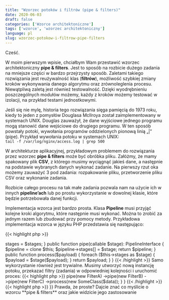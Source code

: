 ```yaml
---
title: "Wzorzec potoków i filtrów (pipe & filters)"
date: 2020-06-03
draft: false
categories: ['Wzorce architektoniczne']
tags: ['wzorce', 'wzorzec architektoniczny']
language: pl
slug: wzorzec-potokow-i-filtrow-pipe-filters
---
```

Cześć.

W moim pierwszym wpisie, chciałbym Wam przestawić wzorzec architektoniczny **pipe & filters**. Jest to sposób na rozbicie dużego zadania na mniejsze części w bardzo przejrzysty sposób. Zaletami takiego rozwiązania jest reużywalność klas (**filtrów**), możliwość szybkiej zmiany kroków wykonywania danego algorytmu oraz zrównoleglenia procesu. Niewątpliwą zaletą jest również testowalność. Dzięki wyodrębnieniu poszczególnych modułów możemy, każdy z kroków możemy testować w izolacji, na przykład testami jednostkowymi.

Jeśli się nie mylę, historia tego rozwiązania sięga pamięcią do 1973 roku, kiedy to jeden z pomysłów Douglasa McIlroya został zaimplementowany w systemach UNIX. Douglas zauważył, że dane wyjściowe jednego programu mogą stanowić dane wejściowe do drugiego programu. W ten sposób powstały potoki, wywołania programów oddzielonych pionową linią „|” (pipe).
Przykład wywołania potoku w systemach UNIX:  
`tail -f /var/log/nginx/access.log | grep 500`

W architekturze aplikacyjnej, przykładowym problemem do rozwiązania przez wzorzec **pipe & filters** może być obróbka pliku. Załóżmy, że mamy spakowany plik **CSV**, z którego musimy wyciągnąć jakieś dane, a następnie na podstawie wybranych danych wykonać zadanie. Na pierwszy rzut oka możemy zauważyć 3 pod zadania: rozpakowanie pliku, przetworzenie pliku CSV oraz wykonanie zadania.

Rozbicie całego procesu na tak małe zadania pozwala nam na użycie ich w innych **pipeline’ach** lub po prostu wykorzystanie w dowolnej klasie, które będzie potrzebowała danej funkcji.

Implementacja wzorca jest bardzo prosta. Klasa **Pipeline** musi przyjąć kolejne kroki algorytmu, które następnie musi wykonać. Można to zrobić za jednym razem lub zbudować przy pomocy metody. Przykładowa implementacja wzorca w języku PHP przedstawia się następująco:

{{< highlight php >}}
<?php

class Pipeline implements PipelineInterface
{
    /** @var callable[] */
    private $stages = [];

    public function __construct(callable ...$stages)
    {
        $this->stages = $stages;
    }

    public function pipe(callable $stage): PipelineInterface
    {
        $pipeline = clone $this;
        $pipeline->stages[] = $stage;

        return $pipeline;
    }

    public function process($payload)
    {
        foreach ($this->stages as $stage) {
            $payload = $stage($payload);
        }

        return $payload;
    }
}
{{< /highlight >}}
Samo wykorzystanie również jest trywialne. Musimy utworzyć nową instancję potoku, przekazać filtry (zadania) w odpowiedniej kolejności i uruchomić proces:

{{< highlight php >}}
<?php

class Foo
{
    public function __invoke(): SomeClass
    {
        $data = ...;

        return (new Pipeline)
            ->pipe(new FilterA)
            ->pipe(new FilterB)
            ->pipe(new FilterC)
            ->process(new SomeClass($data));
    }
}
{{< /highlight >}}
{{< highlight php >}}
<?php

class FilterA
{
    public method __invoke(SomeClass $obj): SomeClass
    {
        // Do the magic here :).

        return $obj;
    }
}
{{< /highlight >}}
Prawda, że proste?

Dajcie znać co myślicie o wzorcu **pipe & filters** oraz jakie widzicie jego zastosowanie
